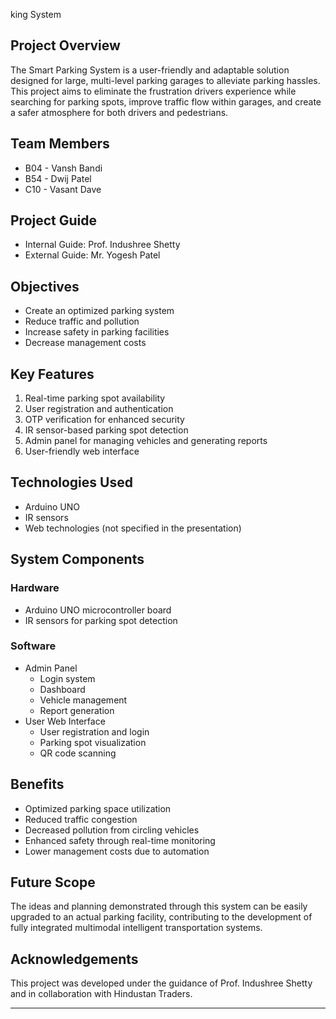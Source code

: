 king System

## Project Overview

The Smart Parking System is a user-friendly and adaptable solution designed for large, multi-level parking garages to alleviate parking hassles. This project aims to eliminate the frustration drivers experience while searching for parking spots, improve traffic flow within garages, and create a safer atmosphere for both drivers and pedestrians.

## Team Members

- B04 - Vansh Bandi
- B54 - Dwij Patel
- C10 - Vasant Dave

## Project Guide

- Internal Guide: Prof. Indushree Shetty
- External Guide: Mr. Yogesh Patel

## Objectives

- Create an optimized parking system
- Reduce traffic and pollution
- Increase safety in parking facilities
- Decrease management costs

## Key Features

1. Real-time parking spot availability
2. User registration and authentication
3. OTP verification for enhanced security
4. IR sensor-based parking spot detection
5. Admin panel for managing vehicles and generating reports
6. User-friendly web interface

## Technologies Used

- Arduino UNO
- IR sensors
- Web technologies (not specified in the presentation)

## System Components

### Hardware
- Arduino UNO microcontroller board
- IR sensors for parking spot detection

### Software
- Admin Panel
  - Login system
  - Dashboard
  - Vehicle management
  - Report generation
- User Web Interface
  - User registration and login
  - Parking spot visualization
  - QR code scanning

## Benefits

- Optimized parking space utilization
- Reduced traffic congestion
- Decreased pollution from circling vehicles
- Enhanced safety through real-time monitoring
- Lower management costs due to automation

## Future Scope

The ideas and planning demonstrated through this system can be easily upgraded to an actual parking facility, contributing to the development of fully integrated multimodal intelligent transportation systems.

## Acknowledgements

This project was developed under the guidance of Prof. Indushree Shetty and in collaboration with Hindustan Traders.

---
